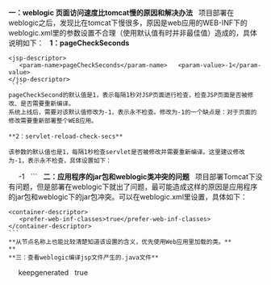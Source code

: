**一：weblogic 页面访问速度比tomcat慢的原因和解决办法**
 
项目部署在weblogic之后，发现比在tomcat下慢很多，原因是web应用的WEB-INF下的weblogic.xml里的参数设置不合理（使用默认值有时并非最佳值）造成的，具体说明如下：
 
**1：pageCheckSeconds**
```
<jsp-descriptor>
   <param-name>pageCheckSeconds</param-name>   <param-value>-1</param-value>
</jsp-descriptor>
 ```
pageCheckSecond的默认值是1，表示每隔1秒对JSP页面进行检查，检查JSP页面是否被修改、是否需要重新编译。
系统上线后，需要对该默认值修改为-1，表示永不检查。修改为-1的一个缺点是：对于页面的修改需要重新部署整个WEB应用。
 
**2：servlet-reload-check-secs**
 
该参数的默认值也是1，每隔1秒检查servlet是否被修改并需要重新编译。这里建议修改为-1，表示永不检查，具体设置如下：
```
<container-descriptor>   
 <servlet-reload-check-secs>-1</servlet-reload-check-secs> 
</container-descriptor>
 ```
 
**二：应用程序的jar包和weblogic类冲突的问题**
 
项目部署Tomcat下没有问题，但是部署在weblogic下就出了问题，最可能造成这样的原因是应用程序的jar包和weblogic下的jar包冲突。可以在weblogic.xml里设置，具体如下：
```
<container-descriptor>
   <prefer-web-inf-classes>true</prefer-web-inf-classes> 
</container-descriptor>
``` 
**从节点名称上也能比较清楚知道该设置的含义，优先使用Web应用里加载的类。**
** 
**三：查看weblogic编译jsp文件产生的.java文件**
```
   <jsp-param>
 <param-name>keepgenerated</param-name> 
 <param-value>true</param-value> 
</jsp-param>
```
